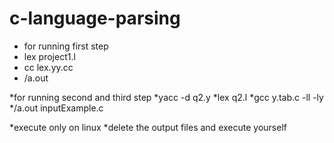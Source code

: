 # c-language-parsing


* for running first step
 * lex project1.l
 * cc lex.yy.cc
 * /a.out


*for running second and third step
 *yacc -d q2.y
 *lex q2.l
 *gcc y.tab.c -ll -ly 
 */a.out inputExample.c


*execute only on linux 
*delete the output files and execute yourself

